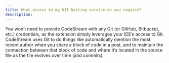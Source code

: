 ```yaml
---
title: What access to my GIT hosting service do you require?
description:
---
```


You won’t need to provide CodeStream with any Git (or GitHub, Bitbucket, etc.)
credentials, as the extension simply leverages your IDE’s access to Git.
CodeStream uses Git to do things like automatically mention the most recent
author when you share a block of code in a post, and to maintain the connection
between that block of code and where it’s located in the source file as the file
evolves over time (and commits).